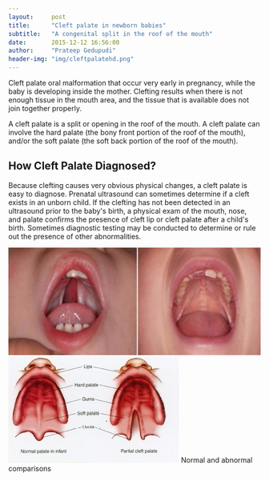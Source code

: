 ```yaml
---
layout:     post
title:      "Cleft palate in newborn babies"
subtitle:   "A congenital split in the roof of the mouth"
date:       2015-12-12 16:56:00
author:     "Prateep Gedupudi"
header-img: "img/cleftpalatehd.png"
---
```

<p>
	Cleft palate oral malformation that occur very early in pregnancy, while the baby is developing inside the mother. Clefting results when there is not enough tissue in the mouth area, and the tissue that is available does not join together properly.
</p>
<p>
	A cleft palate is a split or opening in the roof of the mouth. A cleft palate can involve the hard palate (the bony front portion of the roof of the mouth), and/or the soft palate (the soft back portion of the roof of the mouth).
</p>
<h2 class="section-heading">How Cleft Palate Diagnosed?</h2>
<p>
	Because clefting causes very obvious physical changes, a cleft palate is easy to diagnose. Prenatal ultrasound can sometimes determine if a cleft exists in an unborn child. If the clefting has not been detected in an ultrasound prior to the baby's birth, a physical exam of the mouth, nose, and palate confirms the presence of cleft lip or cleft palate after a child's birth. Sometimes diagnostic testing may be conducted to determine or rule out the presence of other abnormalities.
</p>
<img class="img-responsive center-block" src="/img/cleftpalate1.jpg" alt="">
<img class="img-responsive center-block" src="/img/cleftpalate2.jpg" alt="">
<span class="caption text-muted">Normal and abnormal comparisons</span>
